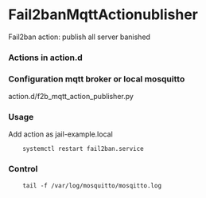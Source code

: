 # Fail2banMqttActionublisher
Fail2ban action: publish all server banished

### Actions in action.d

### Configuration mqtt broker or local mosquitto
action.d/f2b_mqtt_action_publisher.py




### Usage
Add action as jail-example.local

        systemctl restart fail2ban.service
        
### Control
    
        tail -f /var/log/mosquitto/mosqitto.log
